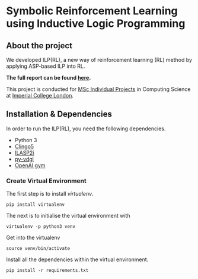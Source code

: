 # Symbolic Reinforcement Learning using Inductive Logic Programming

## About the project

We developed ILP(RL), a new way of reinforcement learning (RL) method by applying ASP-based ILP into RL. 

**The full report can be found [here](https://github.com/921kiyo/Symbolic_RL/blob/master/report.pdf).**

This project is conducted for  [MSc Individual Projects](https://www.doc.ic.ac.uk/lab/msc-projects/ProjectsGuide.html) in Computing Science at [Imperial College London](http://www.imperial.ac.uk/computing/).

## Installation & Dependencies
In order to run the ILP(RL), you need the following dependencies.

- Python 3
- [Clingo5](https://github.com/potassco/clingo)
- [ILASP2i](https://sourceforge.net/projects/spikeimperial/files/ILASP/)
- [py-vdgl](https://github.com/rubenvereecken/py-vgdl)
- [OpenAI gym](https://github.com/openai/gym)

### Create Virtual Environment

The first step is to install *virtualenv*.

```pip install virtualenv```

The next is to initialise the virtual environment with 

```virtualenv -p python3 venv```

Get into the virtualenv

```source venv/bin/activate```

Install all the dependencies within the virtual environment.

```pip install -r requirements.txt```
